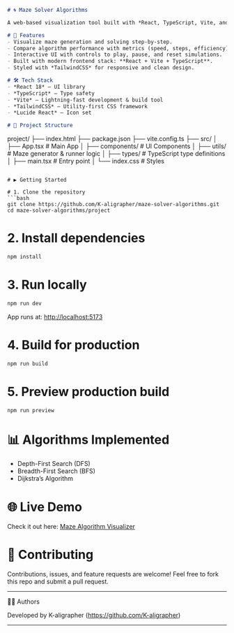 
```markdown
# 🌀 Maze Solver Algorithms

A web-based visualization tool built with *React, TypeScript, Vite, and TailwindCSS* to explore and compare different maze-solving algorithms interactively.

# 🚀 Features
- Visualize maze generation and solving step-by-step.
- Compare algorithm performance with metrics (speed, steps, efficiency).
- Interactive UI with controls to play, pause, and reset simulations.
- Built with modern frontend stack: **React + Vite + TypeScript**.
- Styled with *TailwindCSS* for responsive and clean design.

# 🛠️ Tech Stack
- *React 18* – UI library
- *TypeScript* – Type safety
- *Vite* – Lightning-fast development & build tool
- *TailwindCSS* – Utility-first CSS framework
- *Lucide React* – Icon set

# 📂 Project Structure
```

project/
├── index.html
├── package.json
├── vite.config.ts
├── src/
│   ├── App.tsx              # Main App
│   ├── components/          # UI Components
│   ├── utils/               # Maze generator & runner logic
│   ├── types/               # TypeScript type definitions
│   ├── main.tsx             # Entry point
│   └── index.css            # Styles

````

# ▶️ Getting Started

# 1. Clone the repository
```bash
git clone https://github.com/K-aligrapher/maze-solver-algorithms.git
cd maze-solver-algorithms/project
````

# 2. Install dependencies

```bash
npm install
```

# 3. Run locally

```bash
npm run dev
```

App runs at: [http://localhost:5173](http://localhost:5173)

# 4. Build for production

```bash
npm run build
```

# 5. Preview production build

```bash
npm run preview
```

# 📊 Algorithms Implemented

* Depth-First Search (DFS)
* Breadth-First Search (BFS)
* Dijkstra’s Algorithm

# 🌐 Live Demo
Check it out here: [Maze Algorithm Visualizer ](https://maze-solver-algorithms.vercel.app)

# 🤝 Contributing

Contributions, issues, and feature requests are welcome!
Feel free to fork this repo and submit a pull request.

---

👩‍💻 Authors 

Developed by K-aligrapher (https://github.com/K-aligrapher)

---

